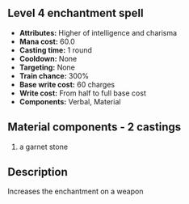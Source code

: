 ## Level 4 enchantment spell
- **Attributes:** Higher of intelligence and charisma
- **Mana cost:** 60.0
- **Casting time:** 1 round
- **Cooldown:** None
- **Targeting:** None
- **Train chance:** 300%
- **Base write cost:** 60 charges
- **Write cost:** From half to full base cost
- **Components:** Verbal, Material
## Material components - 2 castings
1. a garnet stone
## Description
Increases the enchantment on a weapon
